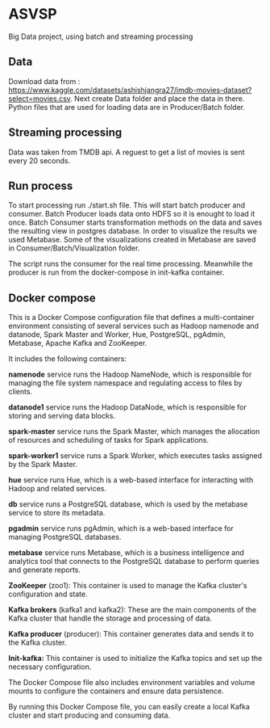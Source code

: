 # ASVSP
Big Data project, using batch and streaming processing

## Data
Download data from : https://www.kaggle.com/datasets/ashishjangra27/imdb-movies-dataset?select=movies.csv.
Next create Data folder and place the data in there.
Python files that are used for loading data are in Producer/Batch folder.

## Streaming processing
Data was taken from TMDB api. A reguest to get a list of movies is sent every 20 seconds.

## Run process
To start processing run ./start.sh file. 
This will start batch producer and consumer.
Batch Producer loads data onto HDFS so it is enought to load it once. Batch Consumer starts transformation methods on the data and saves the resulting view in postgres database. In order to visualize the results we used Metabase. Some of the visualizations created in Metabase are saved in Consumer/Batch/Visualization folder.

The script runs the consumer for the real time processing. Meanwhile the producer is run from the docker-compose in init-kafka container.

## Docker compose

This is a Docker Compose configuration file that defines a multi-container environment consisting of several services such as Hadoop namenode and datanode, Spark Master and Worker, Hue, PostgreSQL, pgAdmin, Metabase, Apache Kafka and ZooKeeper.

It includes the following containers:

**namenode** service runs the Hadoop NameNode, which is responsible for managing the file system namespace and regulating access to files by clients.  

**datanode1** service runs the Hadoop DataNode, which is responsible for storing and serving data blocks.

**spark-master** service runs the Spark Master, which manages the allocation of resources and scheduling of tasks for Spark applications.  

**spark-worker1** service runs a Spark Worker, which executes tasks assigned by the Spark Master.

**hue** service runs Hue, which is a web-based interface for interacting with Hadoop and related services.

**db** service runs a PostgreSQL database, which is used by the metabase service to store its metadata.

**pgadmin** service runs pgAdmin, which is a web-based interface for managing PostgreSQL databases.

**metabase** service runs Metabase, which is a business intelligence and analytics tool that connects to the PostgreSQL database to perform queries and generate reports.

**ZooKeeper** (zoo1): This container is used to manage the Kafka cluster's configuration and state.

**Kafka brokers** (kafka1 and kafka2): These are the main components of the Kafka cluster that handle the storage and processing of data.

**Kafka producer** (producer): This container generates data and sends it to the Kafka cluster.

**Init-kafka:** This container is used to initialize the Kafka topics and set up the necessary configuration.

The Docker Compose file also includes environment variables and volume mounts to configure the containers and ensure data persistence.

By running this Docker Compose file, you can easily create a local Kafka cluster and start producing and consuming data.